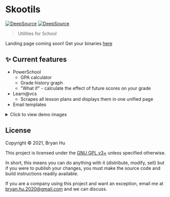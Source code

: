 # Skootils

[![DeepSource](https://deepsource.io/gh/ThatXliner/skootils.svg/?label=active+issues&show_trend=true&token=u1bC2s_2GPOsIJJOEL9QsePh)](https://deepsource.io/gh/ThatXliner/skootils/?ref=repository-badge) [![DeepSource](https://deepsource.io/gh/ThatXliner/skootils.svg/?label=resolved+issues&show_trend=true&token=u1bC2s_2GPOsIJJOEL9QsePh)](https://deepsource.io/gh/ThatXliner/skootils/?ref=repository-badge)

> Utilities for School

Landing page coming soon! Get your binaries [here](https://nightly.link/ThatXliner/skootils/workflows/build/main)

## :sparkles: Current features

- PowerSchool
  - GPA calculator
  - Grade history graph
  - "What if" - calculate the effect of future scores on your grade
- Learn@vcs
  - Scrapes all lesson plans and displays them in one unified page
- Email templates

<details>

<summary>Click to view demo images</summary>

![](./demo/skootils.png)
![](./demo/skootils2.png)
![](./demo/skootils3.png)
![](./demo/skootils4.png)
![](./demo/skootils5.png)
![](./demo/skootils6.png)
![](./demo/skootils7.png)

</details>

## License

Copyright © 2021, Bryan Hu

This project is licensed under the [GNU GPL v3+](./COPYING) unless specified otherwise.

In short, this means you can do anything with it (distribute, modify, sell) but if you were to publish your changes, you must make the source code and build instructions readily available.

If you are a company using this project and want an exception, email me at [bryan.hu.2020@gmail.com](mailto:bryan.hu.2020@gmail.com) and we can discuss.
